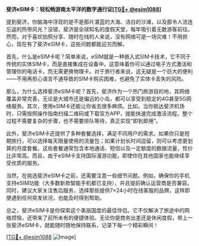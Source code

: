 **斐济eSIM卡：轻松畅游南太平洋的数字通行证[[TG💪+ @esim1088](https://t.me/s/esim1088)]**

提到斐济，你脑海中浮现的是不是那片湛蓝的大海、洁白的沙滩，以及那令人流连忘返的热带风光？没错，斐济是全球知名的度假天堂，每年吸引着无数游客前往。然而，对于喜欢拍照分享、随时在线的人来说，没有网络可是一场灾难！不用担心，现在有了斐济eSIM卡，这些问题都能迎刃而解。

首先，什么是eSIM卡呢？简单来说，eSIM就是一种嵌入式SIM卡技术，它不同于传统的实体SIM卡，而是直接集成在设备中。这意味着你可以通过电子方式激活和管理你的电话卡，而无需更换物理卡。对于旅行者来说，这无疑是一个巨大的便利——不用再担心语言不通导致的SIM卡购买困难，也避免了实体卡丢失的风险。

那么，为什么选择斐济eSIM卡呢？首先，斐济作为一个热门旅游目的地，其网络覆盖非常完善，无论是大城市还是偏远的小岛，都可以享受到稳定的4G甚至5G网络服务。其次，使用eSIM卡还能让你省去很多麻烦。比如，当你抵达斐济机场时，只需按照操作指南扫描二维码或下载官方APP，就能快速完成激活流程。整个过程不需要复杂的步骤，也不需要排队等待，真正实现“即到即用”。

此外，斐济eSIM卡还提供了多种套餐选择，满足不同用户的需求。如果你只是短期旅行，可以选择每天限量使用的流量包；如果计划长时间逗留，则可以考虑更划算的月度套餐。这些套餐通常包含本地通话、短信以及一定额度的数据流量，性价比非常高。而且，由于eSIM卡支持国际漫游功能，即使你在其他国家也能继续享受优质的服务。

当然，在挑选斐济eSIM卡之前，还需要注意一些细节问题。例如，确保你的手机支持eSIM功能（大多数新款智能手机都已支持），并且提前确认运营商是否兼容。同时，建议大家关注售后服务，选择那些提供7×24小时在线客服的品牌，这样即便遇到任何突发状况，也能及时得到帮助。

总之，斐济eSIM卡是你探索这个美丽国度的最佳伴侣。它不仅解决了旅途中的网络烦恼，还带来了前所未有的便捷体验。无论你是商务出差还是休闲度假，带上一张斐济eSIM卡，就能随时随地保持联系，记录下每一个精彩瞬间！

[[TG💪+ @esim1088](https://t.me/s/esim1088) ![Image](https://i.postimg.cc/4NQfJmqS/Snipaste-2025-05-13-00-14-12.png)]